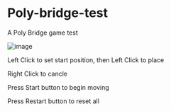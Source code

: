 # Poly-bridge-test
 A Poly Bridge game test
 
![image](https://user-images.githubusercontent.com/57354879/155696839-92a1b556-bb76-4d30-a7c1-413db17a6f6f.png)

Left Click to set start position, then Left Click to place

Right Click to cancle

Press Start button to begin moving

Press Restart button to reset all
